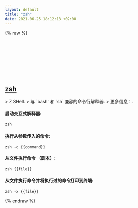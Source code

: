 ```yaml
---
layout: default
title: "zsh"
date: 2021-06-25 18:12:13 +02:00
---
```

{% raw %}
<h2 id="zsh">
  <a href="/zh/common/zsh.html">zsh</a> <a href="#zsh"><svg class="icon">
    <use href="/assets/images/unicode_sprite.svg#link" />
  </svg></a>
</h2>
> Z SHell.
> 与 `bash` 和 `sh` 兼容的命令行解释器.
> 更多信息：<https://www.zsh.org>.

#### 启动交互式解释器:
```shell
zsh
```
#### 执行从参数传入的命令:
```shell
zsh -c {{command}}
```
#### 从文件执行命令 （脚本）:
```shell
zsh {{file}}
```
#### 从文件执行命令并将执行过的命令打印到终端:
```shell
zsh -x {{file}}
```
{% endraw %}